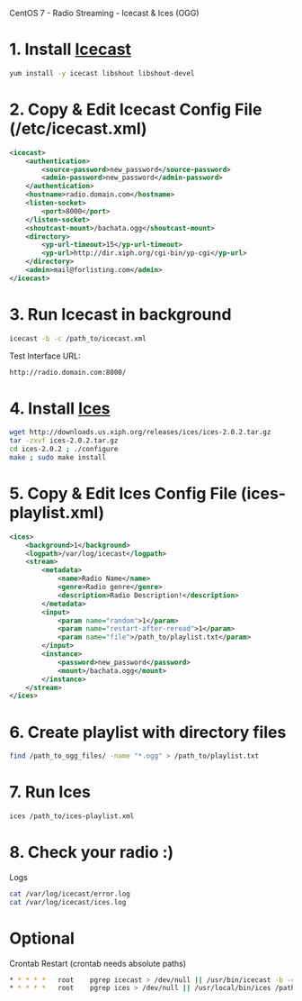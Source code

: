 CentOS 7 - Radio Streaming - Icecast & Ices (OGG)

# 1. Install <a href="http://icecast.org" target="_blank">Icecast</a>
```sh
yum install -y icecast libshout libshout-devel
```

# 2. Copy & Edit Icecast Config File (/etc/icecast.xml)
```xml
<icecast>
    <authentication>
        <source-password>new_password</source-password>
        <admin-password>new_password</admin-password>
    </authentication>
    <hostname>radio.domain.com</hostname>
    <listen-socket>
        <port>8000</port>
    </listen-socket>
    <shoutcast-mount>/bachata.ogg</shoutcast-mount>
    <directory>
        <yp-url-timeout>15</yp-url-timeout>
        <yp-url>http://dir.xiph.org/cgi-bin/yp-cgi</yp-url>
    </directory>
    <admin>mail@forlisting.com</admin>
</icecast>
```

# 3. Run Icecast in background
```sh
icecast -b -c /path_to/icecast.xml
```
Test Interface URL:
```sh
http://radio.domain.com:8000/
```

# 4. Install <a href="http://www.icecast.org/ices/" target="_blank">Ices</a>
```sh
wget http://downloads.us.xiph.org/releases/ices/ices-2.0.2.tar.gz
tar -zxvf ices-2.0.2.tar.gz
cd ices-2.0.2 ; ./configure
make ; sudo make install
```

# 5. Copy & Edit Ices Config File (ices-playlist.xml)
```xml
<ices>
    <background>1</background>
    <logpath>/var/log/icecast</logpath>
    <stream>
        <metadata>
            <name>Radio Name</name>
            <genre>Radio genre</genre>
            <description>Radio Description!</description>
        </metadata>
        <input>
            <param name="random">1</param>
            <param name="restart-after-reread">1</param>
            <param name="file">/path_to/playlist.txt</param>
        </input>
        <instance>
            <password>new_password</password>
            <mount>/bachata.ogg</mount>
        </instance>
    </stream>
</ices>
```

# 6. Create playlist with directory files
```sh
find /path_to_ogg_files/ -name "*.ogg" > /path_to/playlist.txt
```

# 7. Run Ices
```sh
ices /path_to/ices-playlist.xml
```

# 8. Check your radio :)
Logs
```sh
cat /var/log/icecast/error.log
cat /var/log/icecast/ices.log
```

# Optional
Crontab Restart (crontab needs absolute paths)
```sh
* * * * *   root    pgrep icecast > /dev/null || /usr/bin/icecast -b -c /path_to/icecast.xml
* * * * *   root    pgrep ices > /dev/null || /usr/local/bin/ices /path_to/ices-playlist.xml
```
